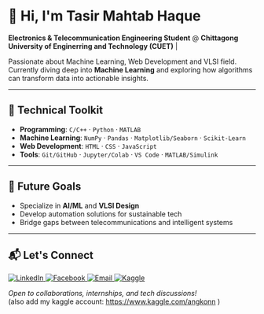 # 👋 Hi, I'm Tasir Mahtab Haque  
**Electronics & Telecommunication Engineering Student**
@ **Chittagong University of Enginerring and Technology (CUET)** |

Passionate about Machine Learning, Web Development and VLSI field. Currently diving deep into **Machine Learning** and exploring how algorithms can transform data into actionable insights.  

---

## 🔧 **Technical Toolkit**  
- **Programming**: `C/C++` · `Python` · `MATLAB`  
- **Machine Learning**: `NumPy` · `Pandas` · `Matplotlib/Seaborn` · `Scikit-Learn`  
- **Web Development**: `HTML` · `CSS` · `JavaScript`  
- **Tools**: `Git/GitHub` · `Jupyter/Colab` · `VS Code` · `MATLAB/Simulink`  

---

## 🚀 **Future Goals**  
- Specialize in **AI/ML** and **VLSI Design**  
- Develop automation solutions for sustainable tech  
- Bridge gaps between telecommunications and intelligent systems  

---

## 📬 **Let's Connect**  
<a href="https://www.linkedin.com/in/angkonnn" target="_blank" rel="noopener noreferrer">
  <img src="https://img.shields.io/badge/LinkedIn-Connect%20Professionally-0A66C2?style=flat&logo=linkedin" alt="LinkedIn">
</a>  
<a href="https://www.facebook.com/angkonnn/" target="_blank" rel="noopener noreferrer">
  <img src="https://img.shields.io/badge/Facebook-Connect%20Socially-1877F2?style=flat&logo=facebook" alt="Facebook">
</a>  
<a href="mailto:mahtabhaque2587@gmail.com" target="_blank" rel="noopener noreferrer">
  <img src="https://img.shields.io/badge/Email-Reach%20Out%20Here-D14836?style=flat&logo=gmail" alt="Email">
</a>  
<a href="https://www.kaggle.com/angkonn" target="_blank" rel="noopener noreferrer">
    <img src="https://img.shields.io/badge/Kaggle-Connect%20on%20Kaggle-20BEFF?style=flat&logo=kaggle" alt="Kaggle">
  </a>

*Open to collaborations, internships, and tech discussions!*  
(also add my kaggle account: https://www.kaggle.com/angkonn )
